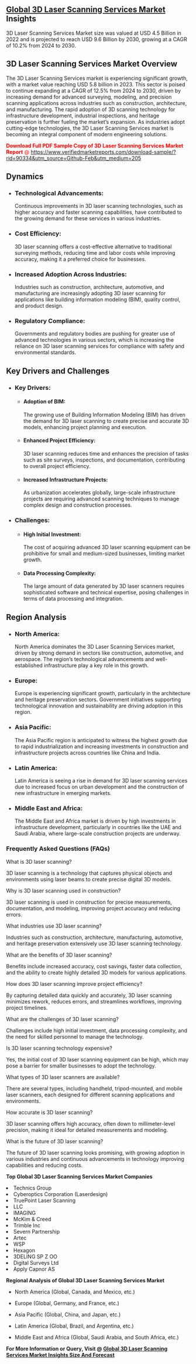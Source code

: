 <h2><a href="https://www.verifiedmarketreports.com/download-sample/?rid=90334&amp;utm_source=Github&amp;utm_medium=205" target="_blank">Global 3D Laser Scanning Services Market</a> Insights</h2><p>3D Laser Scanning Services Market size was valued at USD 4.5 Billion in 2022 and is projected to reach USD 9.6 Billion by 2030, growing at a CAGR of 10.2% from 2024 to 2030.</p><p><h2>3D Laser Scanning Services Market Overview</h2> <p>The 3D Laser Scanning Services market is experiencing significant growth, with a market value reaching USD 5.8 billion in 2023. This sector is poised to continue expanding at a CAGR of 12.5% from 2024 to 2030, driven by increasing demand for advanced surveying, modeling, and precision scanning applications across industries such as construction, architecture, and manufacturing. The rapid adoption of 3D scanning technology for infrastructure development, industrial inspections, and heritage preservation is further fueling the market’s expansion. As industries adopt cutting-edge technologies, the 3D Laser Scanning Services market is becoming an integral component of modern engineering solutions.</p> <p><p><span class=""><span style="color: #ff0000;"><strong>Download Full PDF Sample Copy of 3D Laser Scanning Services Market Report</strong> @ </span><a href="https://www.verifiedmarketreports.com/download-sample/?rid=90334&amp;utm_source=Github-Feb&amp;utm_medium=205" target="_blank">https://www.verifiedmarketreports.com/download-sample/?rid=90334&amp;utm_source=Github-Feb&amp;utm_medium=205</a></span></p></p> <h2>Dynamics</h2> <ul> <li><h3>Technological Advancements:</h3> Continuous improvements in 3D laser scanning technologies, such as higher accuracy and faster scanning capabilities, have contributed to the growing demand for these services in various industries.</li> <li><h3>Cost Efficiency:</h3> 3D laser scanning offers a cost-effective alternative to traditional surveying methods, reducing time and labor costs while improving accuracy, making it a preferred choice for businesses.</li> <li><h3>Increased Adoption Across Industries:</h3> Industries such as construction, architecture, automotive, and manufacturing are increasingly adopting 3D laser scanning for applications like building information modeling (BIM), quality control, and product design.</li> <li><h3>Regulatory Compliance:</h3> Governments and regulatory bodies are pushing for greater use of advanced technologies in various sectors, which is increasing the reliance on 3D laser scanning services for compliance with safety and environmental standards.</li> </ul> <h2>Key Drivers and Challenges</h2> <ul> <li><h3>Key Drivers:</h3> <ul> <li><h4>Adoption of BIM:</h4> The growing use of Building Information Modeling (BIM) has driven the demand for 3D laser scanning to create precise and accurate 3D models, enhancing project planning and execution.</li> <li><h4>Enhanced Project Efficiency:</h4> 3D laser scanning reduces time and enhances the precision of tasks such as site surveys, inspections, and documentation, contributing to overall project efficiency.</li> <li><h4>Increased Infrastructure Projects:</h4> As urbanization accelerates globally, large-scale infrastructure projects are requiring advanced scanning techniques to manage complex design and construction processes.</li> </ul> </li> <li><h3>Challenges:</h3> <ul> <li><h4>High Initial Investment:</h4> The cost of acquiring advanced 3D laser scanning equipment can be prohibitive for small and medium-sized businesses, limiting market growth.</li> <li><h4>Data Processing Complexity:</h4> The large amount of data generated by 3D laser scanners requires sophisticated software and technical expertise, posing challenges in terms of data processing and integration.</li> </ul> </li> </ul> <h2>Region Analysis</h2> <ul> <li><h3>North America:</h3> North America dominates the 3D Laser Scanning Services market, driven by strong demand in sectors like construction, automotive, and aerospace. The region’s technological advancements and well-established infrastructure play a key role in this growth.</li> <li><h3>Europe:</h3> Europe is experiencing significant growth, particularly in the architecture and heritage preservation sectors. Government initiatives supporting technological innovation and sustainability are driving adoption in this region.</li> <li><h3>Asia Pacific:</h3> The Asia Pacific region is anticipated to witness the highest growth due to rapid industrialization and increasing investments in construction and infrastructure projects across countries like China and India.</li> <li><h3>Latin America:</h3> Latin America is seeing a rise in demand for 3D laser scanning services due to increased focus on urban development and the construction of new infrastructure in emerging markets.</li> <li><h3>Middle East and Africa:</h3> The Middle East and Africa market is driven by high investments in infrastructure development, particularly in countries like the UAE and Saudi Arabia, where large-scale construction projects are underway.</li> </ul> <h3>Frequently Asked Questions (FAQs)</h3> <p>What is 3D laser scanning?</p> <p>3D laser scanning is a technology that captures physical objects and environments using laser beams to create precise digital 3D models.</p> <p>Why is 3D laser scanning used in construction?</p> <p>3D laser scanning is used in construction for precise measurements, documentation, and modeling, improving project accuracy and reducing errors.</p> <p>What industries use 3D laser scanning?</p> <p>Industries such as construction, architecture, manufacturing, automotive, and heritage preservation extensively use 3D laser scanning technology.</p> <p>What are the benefits of 3D laser scanning?</p> <p>Benefits include increased accuracy, cost savings, faster data collection, and the ability to create highly detailed 3D models for various applications.</p> <p>How does 3D laser scanning improve project efficiency?</p> <p>By capturing detailed data quickly and accurately, 3D laser scanning minimizes rework, reduces errors, and streamlines workflows, improving project timelines.</p> <p>What are the challenges of 3D laser scanning?</p> <p>Challenges include high initial investment, data processing complexity, and the need for skilled personnel to manage the technology.</p> <p>Is 3D laser scanning technology expensive?</p> <p>Yes, the initial cost of 3D laser scanning equipment can be high, which may pose a barrier for smaller businesses to adopt the technology.</p> <p>What types of 3D laser scanners are available?</p> <p>There are several types, including handheld, tripod-mounted, and mobile laser scanners, each designed for different scanning applications and environments.</p> <p>How accurate is 3D laser scanning?</p> <p>3D laser scanning offers high accuracy, often down to millimeter-level precision, making it ideal for detailed measurements and modeling.</p> <p>What is the future of 3D laser scanning?</p> <p>The future of 3D laser scanning looks promising, with growing adoption in various industries and continuous advancements in technology improving capabilities and reducing costs.</p> </p><p><strong>Top Global 3D Laser Scanning Services Market Companies</strong></p><div data-test-id=""><p><li>Technics Group</li><li> Cyberoptics Corporation (Laserdesign)</li><li> TruePoint Laser Scanning</li><li> LLC</li><li> IMAGING</li><li> McKim & Creed</li><li> Trimble Inc</li><li> Severn Partnership</li><li> Artec</li><li> WSP</li><li> Hexagon</li><li> 3DELING SP Z OO</li><li> Digital Surveys Ltd</li><li> Apply Capnor AS</li></p><div><strong>Regional Analysis of&nbsp;Global 3D Laser Scanning Services Market</strong></div><ul><li dir="ltr"><p dir="ltr">North America&nbsp;(Global, Canada, and Mexico, etc.)</p></li><li dir="ltr"><p dir="ltr">Europe (Global, Germany, and France, etc.)</p></li><li dir="ltr"><p dir="ltr">Asia Pacific&nbsp;(Global, China, and Japan, etc.)</p></li><li dir="ltr"><p dir="ltr">Latin America&nbsp;(Global, Brazil, and Argentina, etc.)</p></li><li dir="ltr">Middle East and Africa&nbsp;(Global, Saudi Arabia, and South Africa, etc.)</li></ul><p><strong>For More Information or Query, Visit @&nbsp;</strong><strong><a href="https://www.verifiedmarketreports.com/product/global-3d-laser-scanning-services-market-growth-status-and-outlook-2019-2024/?utm_source=Github&amp;utm_medium=205" target="_blank">Global 3D Laser Scanning Services Market Insights Size And Forecast</a></strong></p></div>
